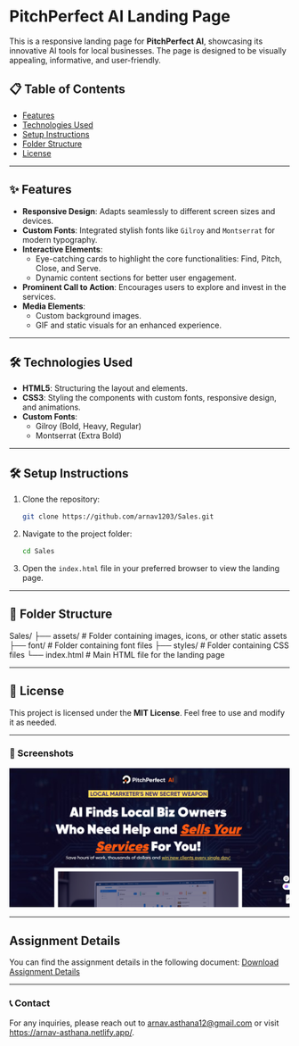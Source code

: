 # PitchPerfect AI Landing Page

This is a responsive landing page for **PitchPerfect AI**, showcasing its innovative AI tools for local businesses. The page is designed to be visually appealing, informative, and user-friendly.

## 📋 Table of Contents
- [Features](#features)
- [Technologies Used](#technologies-used)
- [Setup Instructions](#setup-instructions)
- [Folder Structure](#folder-structure)
- [License](#license)

---

## ✨ Features
- **Responsive Design**: Adapts seamlessly to different screen sizes and devices.
- **Custom Fonts**: Integrated stylish fonts like `Gilroy` and `Montserrat` for modern typography.
- **Interactive Elements**:
  - Eye-catching cards to highlight the core functionalities: Find, Pitch, Close, and Serve.
  - Dynamic content sections for better user engagement.
- **Prominent Call to Action**: Encourages users to explore and invest in the services.
- **Media Elements**:
  - Custom background images.
  - GIF and static visuals for an enhanced experience.

---

## 🛠️ Technologies Used
- **HTML5**: Structuring the layout and elements.
- **CSS3**: Styling the components with custom fonts, responsive design, and animations.
- **Custom Fonts**:
  - Gilroy (Bold, Heavy, Regular)
  - Montserrat (Extra Bold)

---

## 🛠️ Setup Instructions
1. Clone the repository:
    ```bash
    git clone https://github.com/arnav1203/Sales.git
    ```
2. Navigate to the project folder:
    ```bash
    cd Sales
    ```
3. Open the `index.html` file in your preferred browser to view the landing page.

---

## 📁 Folder Structure
Sales/
├── assets/               # Folder containing images, icons, or other static assets
├── font/                 # Folder containing font files
├── styles/               # Folder containing CSS files
└── index.html            # Main HTML file for the landing page

---

## 📄 License
This project is licensed under the **MIT License**. Feel free to use and modify it as needed.

---

### 🎨 Screenshots
![Screenshot of the Landing Page](./assets/Landingpage.png)

---

## Assignment Details
You can find the assignment details in the following document:
[Download Assignment Details](./Assignment_Details.pdf)

---

### 📞 Contact
For any inquiries, please reach out to arnav.asthana12@gmail.com or visit https://arnav-asthana.netlify.app/.

